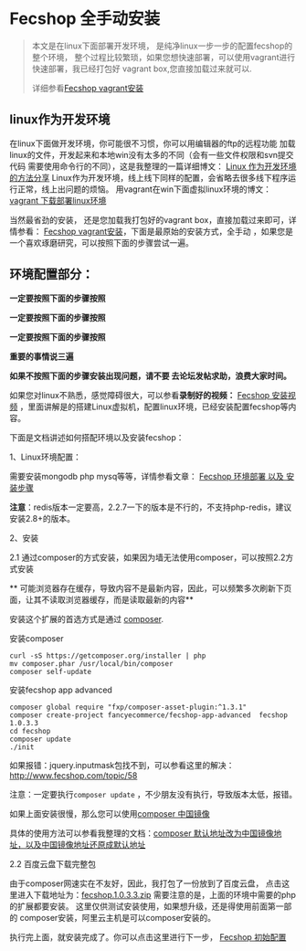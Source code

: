 Fecshop 全手动安装
==================

> 本文是在linux下面部署开发环境， 
> 是纯净linux一步一步的配置fecshop的整个环境，
> 整个过程比较繁琐，如果您想快速部署，可以使用vagrant进行快速部署，我已经打包好
> vagrant box,您直接加载过来就可以.
>
> 详细参看[Fecshop vagrant安装](fecshop-about-vagrantinstall.md)


linux作为开发环境
-----------------

在linux下面做开发环境，你可能很不习惯，你可以用编辑器的ftp的远程功能
加载linux的文件，开发起来和本地win没有太多的不同（会有一些文件权限和svn提交代码
需要使用命令行的不同），这是我整理的一篇详细博文：
[Linux 作为开发环境的方法分享](http://www.fancyecommerce.com/2016/08/30/linux-%E4%BD%9C%E4%B8%BA%E5%BC%80%E5%8F%91%E7%8E%AF%E5%A2%83%E7%9A%84%E6%96%B9%E6%B3%95%E5%88%86%E4%BA%AB/)
Linux作为开发环境，线上线下同样的配置，会省略去很多线下程序运行正常，线上出问题的烦恼。
用vagrant在win下面虚拟linux环境的博文：[vagrant 下载部署linux环境](http://www.fancyecommerce.com/2016/09/22/vagrant-%E4%B8%8B%E8%BD%BD%E9%83%A8%E7%BD%B2linux%E7%8E%AF%E5%A2%83/)

当然最省劲的安装， 还是您加载我打包好的vagrant box，直接加载过来即可，详情参看：
[Fecshop vagrant安装](fecshop-about-vagrantinstall.md)，下面是最原始的安装方式，全手动
，如果您是一个喜欢琢磨研究，可以按照下面的步骤尝试一遍。

环境配置部分：
-----------

**一定要按照下面的步骤按照**

**一定要按照下面的步骤按照**

**一定要按照下面的步骤按照**

**重要的事情说三遍**

**如果不按照下面的步骤安装出现问题，请不要
去论坛发帖求助，浪费大家时间。**

如果您对linux不熟悉，感觉障碍很大，可以参看**录制好的视频：**
[Fecshop 安装视频](http://www.fecshop.com/doc/fecshop-guide/instructions/cn-1.0/guide-fecshop_video_install.html)
，里面讲解是的搭建Linux虚拟机，配置linux环境，已经安装配置fecshop等内容。

下面是文档讲述如何搭配环境以及安装fecshop：

1、Linux环境配置：

需要安装mongodb php mysq等等，详情参看文章：
[Fecshop 环境部署 以及 安装步骤](http://www.fancyecommerce.com/2017/03/06/%E7%8E%AF%E5%A2%83%E9%83%A8%E7%BD%B2/)

**注意**：redis版本一定要高，2.2.7一下的版本是不行的，不支持php-redis，建议安装2.8+的版本。


2、安装 

2.1 通过composer的方式安装，如果因为墙无法使用composer，可以按照2.2方式安装

** 可能浏览器存在缓存，导致内容不是最新内容，因此，可以频繁多次刷新下页面，让其不读取浏览器缓存，而是读取最新的内容**

安装这个扩展的首选方式是通过 [composer](http://getcomposer.org/download/).

安装composer

```
curl -sS https://getcomposer.org/installer | php
mv composer.phar /usr/local/bin/composer
composer self-update
```


安装fecshop app advanced

```
composer global require "fxp/composer-asset-plugin:^1.3.1"
composer create-project fancyecommerce/fecshop-app-advanced  fecshop 1.0.3.3
cd fecshop
composer update    
./init
```

如果报错：jquery.inputmask包找不到，可以参看这里的解决：http://www.fecshop.com/topic/58

注意：一定要执行`composer update` ，不少朋友没有执行，导致版本太低，报错。

如果上面安装很慢，那么您可以使用[composer 中国镜像](https://pkg.phpcomposer.com/)

具体的使用方法可以参看我整理的文档：[composer 默认地址改为中国镜像地址，以及中国镜像地址还原成默认地址](http://www.fancyecommerce.com/2017/04/19/composer-%E9%BB%98%E8%AE%A4%E5%9C%B0%E5%9D%80%E6%94%B9%E4%B8%BA%E4%B8%AD%E5%9B%BD%E9%95%9C%E5%83%8F%E5%9C%B0%E5%9D%80%EF%BC%8C%E4%BB%A5%E5%8F%8A%E4%B8%AD%E5%9B%BD%E9%95%9C%E5%83%8F%E5%9C%B0%E5%9D%80/)

2.2 百度云盘下载完整包

由于composer网速实在不友好，因此，我打包了一份放到了百度云盘，
点击这里进入下载地址为：[fecshop.1.0.3.3.zip](http://pan.baidu.com/s/1b63eXo#list/path=%2Ftools)
需要注意的是，上面的环境中需要的php的扩展都要安装。
这里仅供测试安装使用，如果想升级，还是得使用前面第一部的
composer安装，阿里云主机是可以composer安装的。



执行完上面，就安装完成了。你可以点击这里进行下一步，
[Fecshop 初始配置](fecshop-about-config.md)


